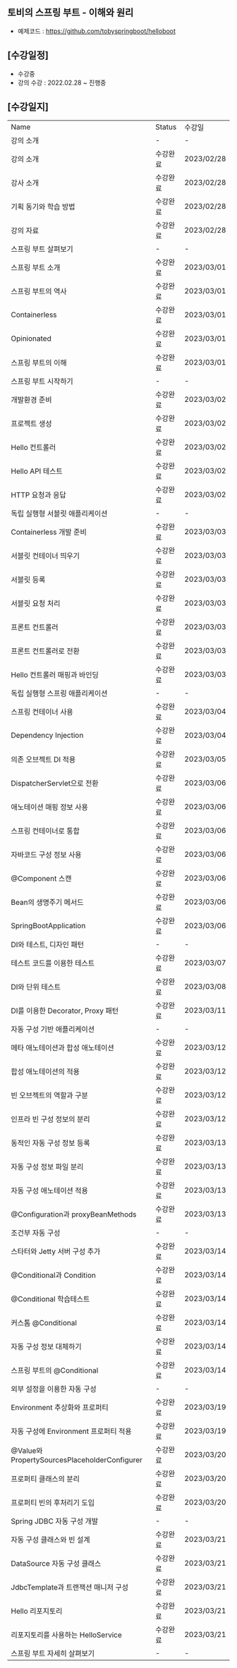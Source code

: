 ## 토비의 스프링 부트 - 이해와 원리
- 예제코드 : https://github.com/tobyspringboot/helloboot

## [수강일정]
- 수강중
- 강의 수강 : 2022.02.28 ~ 진행중

## [수강일지]
| | | |
|-|-|-|
|Name|Status|수강일|
|강의 소개|-|-|
|강의 소개|수강완료|2023/02/28|
|강사 소개|수강완료|2023/02/28|
|기획 동기와 학습 방법|수강완료|2023/02/28|
|강의 자료|수강완료|2023/02/28|
|스프링 부트 살펴보기|-|-|
|스프링 부트 소개|수강완료|2023/03/01|
|스프링 부트의 역사|수강완료|2023/03/01|
|Containerless|수강완료|2023/03/01|
|Opinionated|수강완료|2023/03/01|
|스프링 부트의 이해|수강완료|2023/03/01|
|스프링 부트 시작하기|-|-|
|개발환경 준비|수강완료|2023/03/02|
|프로젝트 생성|수강완료|2023/03/02|
|Hello 컨트롤러|수강완료|2023/03/02|
|Hello API 테스트|수강완료|2023/03/02|
|HTTP 요청과 응답|수강완료|2023/03/02|
|독립 실행형 서블릿 애플리케이션|-|-|
|Containerless 개발 준비|수강완료|2023/03/03|
|서블릿 컨테이너 띄우기|수강완료|2023/03/03|
|서블릿 등록|수강완료|2023/03/03|
|서블릿 요청 처리|수강완료|2023/03/03|
|프론트 컨트롤러|수강완료|2023/03/03|
|프론트 컨트롤러로 전환|수강완료|2023/03/03|
|Hello 컨트롤러 매핑과 바인딩|수강완료|2023/03/03|
|독립 실행형 스프링 애플리케이션|-|-|
|스프링 컨테이너 사용|수강완료|2023/03/04|
|Dependency Injection|수강완료|2023/03/04|
|의존 오브젝트 DI 적용|수강완료|2023/03/05|
|DispatcherServlet으로 전환|수강완료|2023/03/06|
|애노테이션 매핑 정보 사용|수강완료|2023/03/06|
|스프링 컨테이너로 통합|수강완료|2023/03/06|
|자바코드 구성 정보 사용|수강완료|2023/03/06|
|@Component 스캔|수강완료|2023/03/06|
|Bean의 생명주기 메서드|수강완료|2023/03/06|
|SpringBootApplication|수강완료|2023/03/06|
|DI와 테스트, 디자인 패턴|-|-|
|테스트 코드를 이용한 테스트|수강완료|2023/03/07|
|DI와 단위 테스트|수강완료|2023/03/08|
|DI를 이용한 Decorator, Proxy 패턴|수강완료|2023/03/11|
|자동 구성 기반 애플리케이션|-|-|
|메타 애노테이션과 합성 애노테이션|수강완료|2023/03/12|
|합성 애노테이션의 적용|수강완료|2023/03/12|
|빈 오브젝트의 역할과 구분|수강완료|2023/03/12|
|인프라 빈 구성 정보의 분리|수강완료|2023/03/12|
|동적인 자동 구성 정보 등록|수강완료|2023/03/13|
|자동 구성 정보 파일 분리|수강완료|2023/03/13|
|자동 구성 애노테이션 적용|수강완료|2023/03/13|
|@Configuration과 proxyBeanMethods|수강완료|2023/03/13|
|조건부 자동 구성|-|-|
|스타터와 Jetty 서버 구성 추가|수강완료|2023/03/14|
|@Conditional과 Condition|수강완료|2023/03/14|
|@Conditional 학습테스트|수강완료|2023/03/14|
|커스톰 @Conditional|수강완료|2023/03/14|
|자동 구성 정보 대체하기|수강완료|2023/03/14|
|스프링 부트의 @Conditional|수강완료|2023/03/14|
|외부 설정을 이용한 자동 구성|-|-|
|Environment 추상화와 프로퍼티|수강완료|2023/03/19|
|자동 구성에 Environment 프로퍼티 적용|수강완료|2023/03/19|
|@Value와 PropertySourcesPlaceholderConfigurer|수강완료|2023/03/20|
|프로퍼티 클래스의 분리|수강완료|2023/03/20|
|프로퍼티 빈의 후처리기 도입|수강완료|2023/03/20|
|Spring JDBC 자동 구성 개발|-|-|
|자동 구성 클래스와 빈 설계|수강완료|2023/03/21|
|DataSource 자동 구성 클래스|수강완료|2023/03/21|
|JdbcTemplate과 트랜잭션 매니저 구성|수강완료|2023/03/21|
|Hello 리포지토리|수강완료|2023/03/21|
|리포지토리를 사용하는 HelloService|수강완료|2023/03/21|
|스프링 부트 자세히 살펴보기|-|-|
